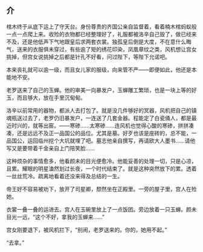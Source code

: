 ## 介

棺木终于从底下运上了守天台。身份尊贵的齐国公亲自监督着，看着楠木棺蚂蚁般一点一点爬上来。收殓的衣物都已经整理好了，礼服都被洛辛自己毁了，做已经来不及，还是他低声下气地跟皇后求两套衣裳。独孤皇后倒是大度，不在意什么晦气，送来的衣服俱未穿过，有些逾了矩的绣花印染，凤凰章纹之类，风机想让宫女挑掉，但宫女说挑掉之后都是针孔不好看，问过陛下，等陛下允诺吧。

本来丧礼就可以逾一级，而且女儿家的服级，向来管不严——即便如此，他还是本能地不安。

老罗送来了自己的玉蝉。他的审美一向暴发户，玉蝉雕工繁琐，也是一块上等的好玉，而且够大，放在手里沉甸甸。

洛辛以前常用的器物，都派人去打包了。就是没几件够好的冥器，风机把自己的镇魂瓶送过去了，老罗仍旧暴发户，一连送了几套金器。程能定了白瓷俑人，都是最近时兴的，就等出窑。——寒碜……太寒碜……连风机也觉得心酸的寒碜，拼拼凑凑，还是远远不及正一品国公的品位。尤其是墓。好歹也该是座砖的，总不能，一品国公，运回临州挖个大坑就埋了吧。墓志他亲自撰写，再请欧大人墨书……请他写又是要带着千金亲自上门陪笑脸……

这种烦杂的事情愈多，他看颜未的目光便愈冷。他能妥善的处理一切，只是心凉，且累。耀眼的明星溘然划过长夜，一个时代结束了。就是这种突然放下的累。透着一丝丝荒冷。疏离地看着还没来得及总结的一生。

帝王好不容易被劝下，放开了司星卿，颓然坐在正殿里。一旁的屋子里，宫人在殓她。

衣裳一叠一叠的运进去。宫人在玉碗里放上了一点饭团。旁边放着一只玉蝉。颜未目光一远，“这个不好，拿我的玉蝉来……”

宫女刚要退下，被风机拦下，“别闹，老罗送来的。你的，她用不起。”

“去拿。”



  




